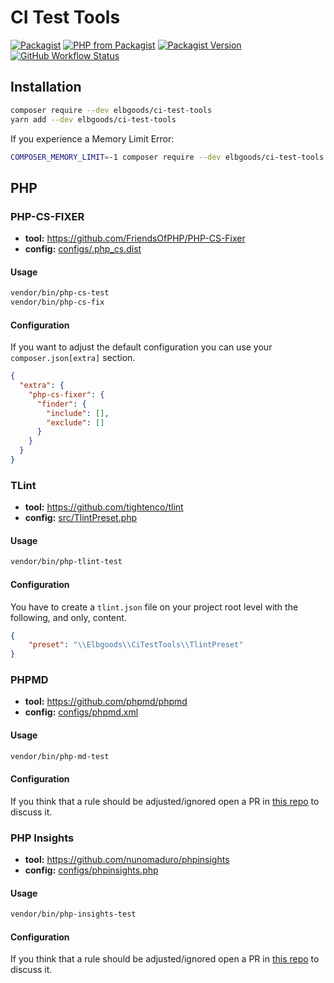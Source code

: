 # CI Test Tools

[![Packagist](https://img.shields.io/packagist/l/elbgoods/ci-test-tools?style=flat-square)](https://packagist.org/packages/elbgoods/ci-test-tools)
[![PHP from Packagist](https://img.shields.io/packagist/php-v/elbgoods/ci-test-tools?style=flat-square)](https://packagist.org/packages/elbgoods/ci-test-tools)
[![Packagist Version](https://img.shields.io/packagist/v/elbgoods/ci-test-tools?style=flat-square)](https://packagist.org/packages/elbgoods/ci-test-tools)
[![GitHub Workflow Status](https://img.shields.io/github/workflow/status/elbgoods/ci-test-tools/run-tests?style=flat-square)](https://github.com/elbgoods/ci-test-tools/actions?query=workflow%3Arun-tests)

## Installation

```bash
composer require --dev elbgoods/ci-test-tools
yarn add --dev elbgoods/ci-test-tools
```

If you experience a Memory Limit Error:
```bash
COMPOSER_MEMORY_LIMIT=-1 composer require --dev elbgoods/ci-test-tools
```

## PHP

### PHP-CS-FIXER

* **tool:** https://github.com/FriendsOfPHP/PHP-CS-Fixer
* **config:** [configs/.php_cs.dist](configs/.php_cs.dist)

#### Usage

```bash
vendor/bin/php-cs-test
vendor/bin/php-cs-fix
```

#### Configuration

If you want to adjust the default configuration you can use your `composer.json[extra]` section.

```json
{
  "extra": {
    "php-cs-fixer": {
      "finder": {
        "include": [],
        "exclude": []
      }
    } 
  }
}
```

### TLint

* **tool:** https://github.com/tightenco/tlint
* **config:** [src/TlintPreset.php](src/TlintPreset.php)

#### Usage

```bash
vendor/bin/php-tlint-test
```

#### Configuration

You have to create a `tlint.json` file on your project root level with the following, and only, content.

```json
{
    "preset": "\\Elbgoods\\CiTestTools\\TlintPreset"
}
```

### PHPMD

* **tool:** https://github.com/phpmd/phpmd
* **config:** [configs/phpmd.xml](configs/phpmd.xml)

#### Usage

```bash
vendor/bin/php-md-test
```

#### Configuration

If you think that a rule should be adjusted/ignored open a PR in [this repo](https://github.com/elbgoods/ci-test-tools) to discuss it.

### PHP Insights

* **tool:** https://github.com/nunomaduro/phpinsights
* **config:** [configs/phpinsights.php](configs/phpinsights.php)

#### Usage

```bash
vendor/bin/php-insights-test
```

#### Configuration

If you think that a rule should be adjusted/ignored open a PR in [this repo](https://github.com/elbgoods/ci-test-tools) to discuss it.
